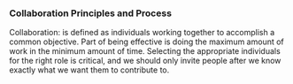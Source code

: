 ### Collaboration Principles and Process

Collaboration: is defined as individuals working together to accomplish a common objective. Part of being effective is doing the maximum amount of work in the minimum amount of time. Selecting the appropriate individuals for the right role is critical, and we should only invite people after we know exactly what we want them to contribute to.
